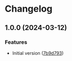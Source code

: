 # Changelog

## 1.0.0 (2024-03-12)


### Features

* Initial version ([7b9d793](https://github.com/flovogt/test-lib-rp-sp/commit/7b9d793170883fcc6c9808133eefb22ea56db32e))
